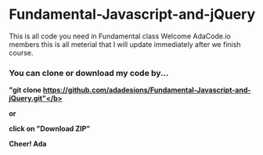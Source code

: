 # Fundamental-Javascript-and-jQuery
This is all code you need in Fundamental class 
Welcome AdaCode.io members this is all meterial that I will update immediately after we finish course.

<h3>You can clone or download my code by...</h3>

<b>"git clone https://github.com/adadesions/Fundamental-Javascript-and-jQuery.git"</b>

or

<b>click on "Download ZIP"</b>

<b>Cheer!
Ada</b>
